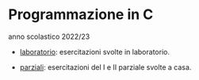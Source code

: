 # Programmazione in C
anno scolastico 2022/23

- [laboratorio](laboratorio): esercitazioni svolte in laboratorio.

- [parziali](parziali): esercitazioni del I e II parziale svolte a casa.
